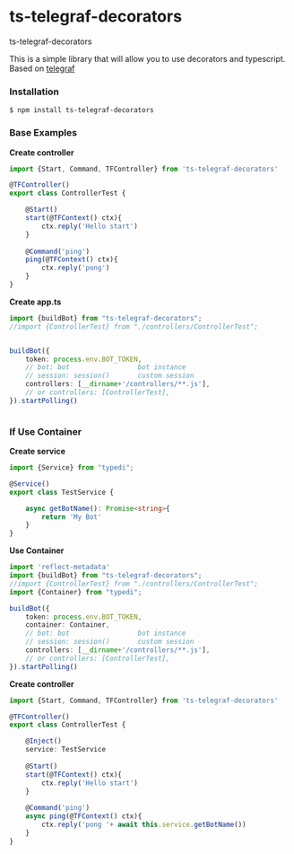 # ts-telegraf-decorators
ts-telegraf-decorators

This is a simple library that will allow you to use decorators and typescript. Based on [telegraf](https://github.com/telegraf/telegraf/)

### Installation

```
$ npm install ts-telegraf-decorators 
```

### Base Examples

**Create controller**
```typescript
import {Start, Command, TFController} from 'ts-telegraf-decorators'

@TFController()
export class ControllerTest {

    @Start()
    start(@TFContext() ctx){
        ctx.reply('Hello start')
    }
    
    @Command('ping')
    ping(@TFContext() ctx){
        ctx.reply('pong')
    }
}
```

**Create app.ts**
```typescript
import {buildBot} from "ts-telegraf-decorators";
//import {ControllerTest} from "./controllers/ControllerTest";


buildBot({
    token: process.env.BOT_TOKEN,
    // bot: bot                 bot instance
    // session: session()       custom session
    controllers: [__dirname+'/controllers/**.js'],
    // or controllers: [ControllerTest],
}).startPolling()



```



### If Use Container

**Create service**
```typescript
import {Service} from "typedi";

@Service()
export class TestService {

    async getBotName(): Promise<string>{
        return 'My Bot'
    }
}
```

**Use Container**
```typescript
import 'reflect-metadata'
import {buildBot} from "ts-telegraf-decorators";
//import {ControllerTest} from "./controllers/ControllerTest";
import {Container} from "typedi";

buildBot({
    token: process.env.BOT_TOKEN,
    container: Container,
    // bot: bot                 bot instance
    // session: session()       custom session
    controllers: [__dirname+'/controllers/**.js'],
    // or controllers: [ControllerTest],
}).startPolling()

```

**Create controller**
```typescript
import {Start, Command, TFController} from 'ts-telegraf-decorators'

@TFController()
export class ControllerTest {

    @Inject()
    service: TestService
    
    @Start()
    start(@TFContext() ctx){
        ctx.reply('Hello start')
    }
    
    @Command('ping')
    async ping(@TFContext() ctx){
        ctx.reply('pong '+ await this.service.getBotName())
    }
}
